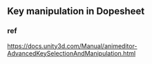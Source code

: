 ## Key manipulation in Dopesheet





### ref 
https://docs.unity3d.com/Manual/animeditor-AdvancedKeySelectionAndManipulation.html


